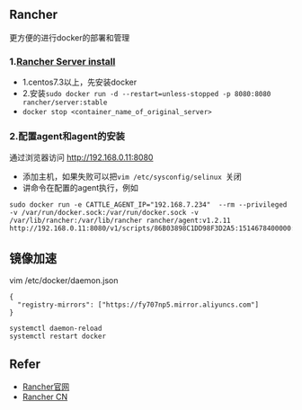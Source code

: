 

## Rancher
更方便的进行docker的部署和管理
### 1.[Rancher Server install](https://rancher.com/quick-start/)
+ 1.centos7.3以上，先安装docker
+ 2.安装`sudo docker run -d --restart=unless-stopped -p 8080:8080   rancher/server:stable`
+ `docker stop <container_name_of_original_server>`

### 2.配置agent和agent的安装
通过浏览器访问 http://192.168.0.11:8080
+ 添加主机，如果失败可以把`vim /etc/sysconfig/selinux `关闭
+ 讲命令在配置的agent执行，例如
```
sudo docker run -e CATTLE_AGENT_IP="192.168.7.234"  --rm --privileged -v /var/run/docker.sock:/var/run/docker.sock -v /var/lib/rancher:/var/lib/rancher rancher/agent:v1.2.11 http://192.168.0.11:8080/v1/scripts/86B03898C1DD98F3D2A5:1514678400000:VBXzclg9mDZtjg9Lm3B0M6xnD2k
```

## 镜像加速
vim /etc/docker/daemon.json
```
{
  "registry-mirrors": ["https://fy707np5.mirror.aliyuncs.com"]
}
```
```
systemctl daemon-reload
systemctl restart docker
```
## Refer
+ [Rancher官网](https://rancher.com/)
+ [Rancher CN](https://www.cnrancher.com/)